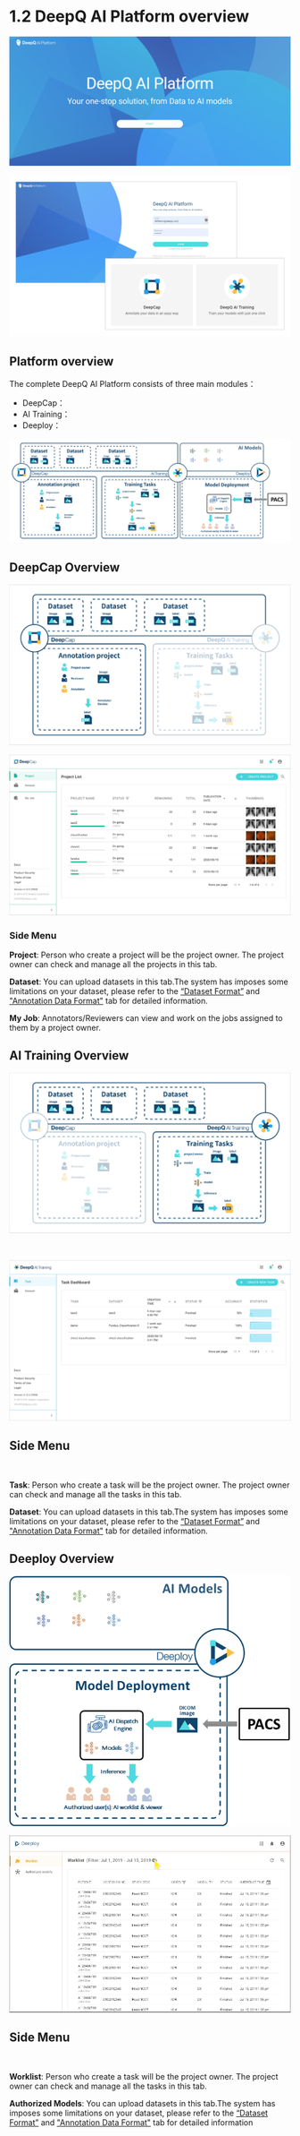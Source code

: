 # 1.2 DeepQ AI Platform overview

![](../.gitbook/assets/1-2.1-300012.png)

![](<../.gitbook/assets/1-2.1-300011 (1).png>)

## Platform overview

The complete DeepQ AI Platform consists of three main modules：

* DeepCap：
* AI Training：
* Deeploy：&#x20;

![The complete DeeQ AI Platform](<../.gitbook/assets/image (13) (2).png>)

## DeepCap Overview

![](../.gitbook/assets/1-2.1-300009.png)

![](../.gitbook/assets/1-2.1-300003.png)

### Side Menu

**Project**: Person who create a project will be the project owner. The project owner can check and manage all the projects in this tab.

**Dataset**: You can upload datasets in this tab.The system has imposes some limitations on your dataset, please refer to the [“Dataset Format”](https://app.gitbook.com/s/-LRpbrznmSNshCiwmSTG-3251841457/dataset/upload-dataset) and[ "Annotation Data Format"](https://app.gitbook.com/s/-LRpbrznmSNshCiwmSTG-3251841457/dataset/annotation-data-formats) tab for detailed information.

**My Job**: Annotators/Reviewers can view and work on the jobs assigned to them by a project owner.

## AI Training Overview

![](../.gitbook/assets/1-2.1-300008.png)

​

![](../.gitbook/assets/1-2.1-300002.png)

## Side Menu <a href="#side-menu" id="side-menu"></a>

‌

**Task**: Person who create a task will be the project owner. The project owner can check and manage all the tasks in this tab.‌

**Dataset**: You can upload datasets in this tab.The system has imposes some limitations on your dataset, please refer to the [“Dataset Format”](https://app.gitbook.com/s/-LRpbrznmSNshCiwmSTG-3251841457/dataset/upload-dataset) and ["Annotation Data Format"](https://app.gitbook.com/s/-LRpbrznmSNshCiwmSTG-3251841457/dataset/annotation-data-formats) tab for detailed information.

## Deeploy Overview

![](<../.gitbook/assets/image (68).png>)

![](<../.gitbook/assets/image (218).png>)

## Side Menu <a href="#side-menu" id="side-menu"></a>

‌

**Worklist**: Person who create a task will be the project owner. The project owner can check and manage all the tasks in this tab.‌

**Authorized Models**: You can upload datasets in this tab.The system has imposes some limitations on your dataset, please refer to the [“Dataset Format”](https://app.gitbook.com/s/-LRpbrznmSNshCiwmSTG-3251841457/dataset/upload-dataset) and ["Annotation Data Format"](https://app.gitbook.com/s/-LRpbrznmSNshCiwmSTG-3251841457/dataset/annotation-data-formats) tab for detailed information



